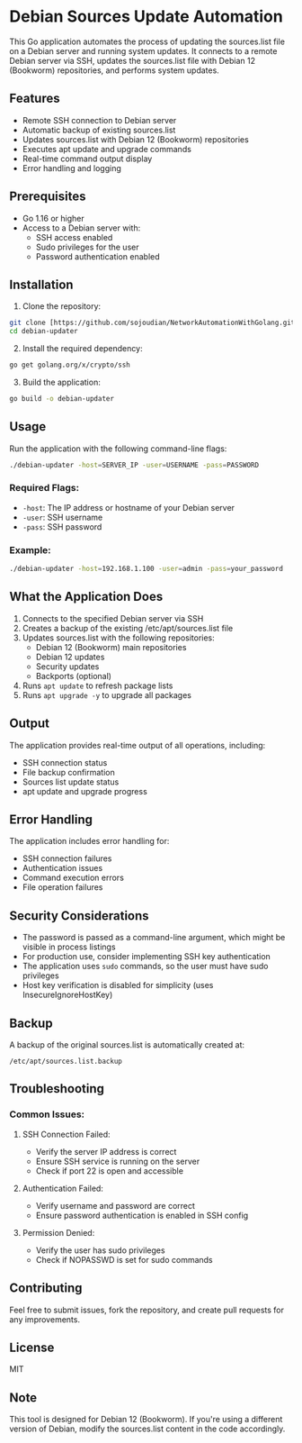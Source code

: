 # Debian Sources Update Automation

This Go application automates the process of updating the sources.list file on a Debian server and running system updates. It connects to a remote Debian server via SSH, updates the sources.list file with Debian 12 (Bookworm) repositories, and performs system updates.

## Features

- Remote SSH connection to Debian server
- Automatic backup of existing sources.list
- Updates sources.list with Debian 12 (Bookworm) repositories
- Executes apt update and upgrade commands
- Real-time command output display
- Error handling and logging

## Prerequisites

- Go 1.16 or higher
- Access to a Debian server with:
  - SSH access enabled
  - Sudo privileges for the user
  - Password authentication enabled

## Installation

1. Clone the repository:
```bash
git clone [https://github.com/sojoudian/NetworkAutomationWithGolang.git
cd debian-updater
```

2. Install the required dependency:
```bash
go get golang.org/x/crypto/ssh
```

3. Build the application:
```bash
go build -o debian-updater
```

## Usage

Run the application with the following command-line flags:

```bash
./debian-updater -host=SERVER_IP -user=USERNAME -pass=PASSWORD
```

### Required Flags:
- `-host`: The IP address or hostname of your Debian server
- `-user`: SSH username
- `-pass`: SSH password

### Example:
```bash
./debian-updater -host=192.168.1.100 -user=admin -pass=your_password
```

## What the Application Does

1. Connects to the specified Debian server via SSH
2. Creates a backup of the existing /etc/apt/sources.list file
3. Updates sources.list with the following repositories:
   - Debian 12 (Bookworm) main repositories
   - Debian 12 updates
   - Security updates
   - Backports (optional)
4. Runs `apt update` to refresh package lists
5. Runs `apt upgrade -y` to upgrade all packages

## Output

The application provides real-time output of all operations, including:
- SSH connection status
- File backup confirmation
- Sources list update status
- apt update and upgrade progress

## Error Handling

The application includes error handling for:
- SSH connection failures
- Authentication issues
- Command execution errors
- File operation failures

## Security Considerations

- The password is passed as a command-line argument, which might be visible in process listings
- For production use, consider implementing SSH key authentication
- The application uses `sudo` commands, so the user must have sudo privileges
- Host key verification is disabled for simplicity (uses InsecureIgnoreHostKey)

## Backup

A backup of the original sources.list is automatically created at:
```
/etc/apt/sources.list.backup
```

## Troubleshooting

### Common Issues:

1. SSH Connection Failed:
   - Verify the server IP address is correct
   - Ensure SSH service is running on the server
   - Check if port 22 is open and accessible

2. Authentication Failed:
   - Verify username and password are correct
   - Ensure password authentication is enabled in SSH config

3. Permission Denied:
   - Verify the user has sudo privileges
   - Check if NOPASSWD is set for sudo commands

## Contributing

Feel free to submit issues, fork the repository, and create pull requests for any improvements.

## License
MIT

## Note

This tool is designed for Debian 12 (Bookworm). If you're using a different version of Debian, modify the sources.list content in the code accordingly.

